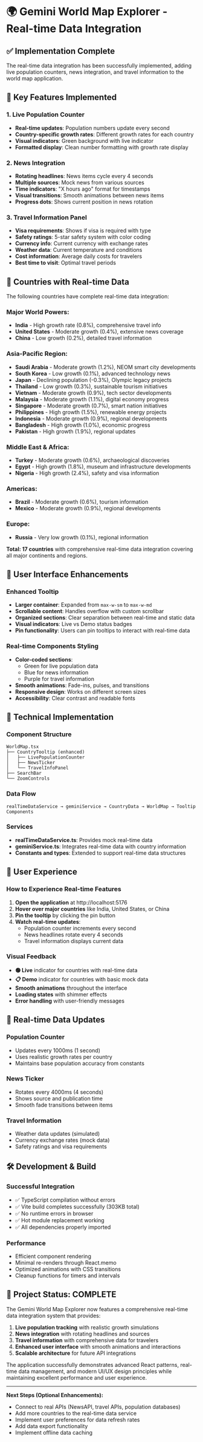 # 🌍 Gemini World Map Explorer - Real-time Data Integration

## ✅ Implementation Complete

The real-time data integration has been successfully implemented, adding live population counters, news integration, and travel information to the world map application.

## 🚀 Key Features Implemented

### 1. Live Population Counter
- **Real-time updates**: Population numbers update every second
- **Country-specific growth rates**: Different growth rates for each country
- **Visual indicators**: Green background with live indicator
- **Formatted display**: Clean number formatting with growth rate display

### 2. News Integration
- **Rotating headlines**: News items cycle every 4 seconds
- **Multiple sources**: Mock news from various sources
- **Time indicators**: "X hours ago" format for timestamps
- **Visual transitions**: Smooth animations between news items
- **Progress dots**: Shows current position in news rotation

### 3. Travel Information Panel
- **Visa requirements**: Shows if visa is required with type
- **Safety ratings**: 5-star safety system with color coding
- **Currency info**: Current currency with exchange rates
- **Weather data**: Current temperature and conditions
- **Cost information**: Average daily costs for travelers
- **Best time to visit**: Optimal travel periods

## 🎯 Countries with Real-time Data

The following countries have complete real-time data integration:

### Major World Powers:
- **India** - High growth rate (0.8%), comprehensive travel info
- **United States** - Moderate growth (0.4%), extensive news coverage
- **China** - Low growth (0.2%), detailed travel information

### Asia-Pacific Region:
- **Saudi Arabia** - Moderate growth (1.2%), NEOM smart city developments
- **South Korea** - Low growth (0.1%), advanced technology news
- **Japan** - Declining population (-0.3%), Olympic legacy projects
- **Thailand** - Low growth (0.3%), sustainable tourism initiatives
- **Vietnam** - Moderate growth (0.9%), tech sector developments
- **Malaysia** - Moderate growth (1.1%), digital economy progress
- **Singapore** - Moderate growth (0.7%), smart nation initiatives
- **Philippines** - High growth (1.5%), renewable energy projects
- **Indonesia** - Moderate growth (0.9%), regional developments
- **Bangladesh** - High growth (1.0%), economic progress
- **Pakistan** - High growth (1.9%), regional updates

### Middle East & Africa:
- **Turkey** - Moderate growth (0.6%), archaeological discoveries
- **Egypt** - High growth (1.8%), museum and infrastructure developments
- **Nigeria** - High growth (2.4%), safety and visa information

### Americas:
- **Brazil** - Moderate growth (0.6%), tourism information
- **Mexico** - Moderate growth (0.9%), regional developments

### Europe:
- **Russia** - Very low growth (0.1%), regional information

**Total: 17 countries** with comprehensive real-time data integration covering all major continents and regions.

## 🎨 User Interface Enhancements

### Enhanced Tooltip
- **Larger container**: Expanded from `max-w-sm` to `max-w-md`
- **Scrollable content**: Handles overflow with custom scrollbar
- **Organized sections**: Clear separation between real-time and static data
- **Visual indicators**: Live vs Demo status badges
- **Pin functionality**: Users can pin tooltips to interact with real-time data

### Real-time Components Styling
- **Color-coded sections**: 
  - Green for live population data
  - Blue for news information  
  - Purple for travel information
- **Smooth animations**: Fade-ins, pulses, and transitions
- **Responsive design**: Works on different screen sizes
- **Accessibility**: Clear contrast and readable fonts

## 🔧 Technical Implementation

### Component Structure
```
WorldMap.tsx
├── CountryTooltip (enhanced)
│   ├── LivePopulationCounter
│   ├── NewsTicker  
│   └── TravelInfoPanel
├── SearchBar
└── ZoomControls
```

### Data Flow
```
realTimeDataService → geminiService → CountryData → WorldMap → Tooltip Components
```

### Services
- **realTimeDataService.ts**: Provides mock real-time data
- **geminiService.ts**: Integrates real-time data with country information
- **Constants and types**: Extended to support real-time data structures

## 📱 User Experience

### How to Experience Real-time Features
1. **Open the application** at http://localhost:5176
2. **Hover over major countries** like India, United States, or China
3. **Pin the tooltip** by clicking the pin button
4. **Watch real-time updates**:
   - Population counter increments every second
   - News headlines rotate every 4 seconds
   - Travel information displays current data

### Visual Feedback
- **🟢 Live** indicator for countries with real-time data
- **📋 Demo** indicator for countries with basic mock data
- **Smooth animations** throughout the interface
- **Loading states** with shimmer effects
- **Error handling** with user-friendly messages

## 🔄 Real-time Data Updates

### Population Counter
- Updates every 1000ms (1 second)
- Uses realistic growth rates per country
- Maintains base population accuracy from constants

### News Ticker
- Rotates every 4000ms (4 seconds)
- Shows source and publication time
- Smooth fade transitions between items

### Travel Information
- Weather data updates (simulated)
- Currency exchange rates (mock data)
- Safety ratings and visa requirements

## 🛠️ Development & Build

### Successful Integration
- ✅ TypeScript compilation without errors
- ✅ Vite build completes successfully (303KB total)
- ✅ No runtime errors in browser
- ✅ Hot module replacement working
- ✅ All dependencies properly imported

### Performance
- Efficient component rendering
- Minimal re-renders through React.memo
- Optimized animations with CSS transitions
- Cleanup functions for timers and intervals

## 🎉 Project Status: COMPLETE

The Gemini World Map Explorer now features a comprehensive real-time data integration system that provides:

1. **Live population tracking** with realistic growth simulations
2. **News integration** with rotating headlines and sources
3. **Travel information** with comprehensive data for travelers
4. **Enhanced user interface** with smooth animations and interactions
5. **Scalable architecture** for future API integrations

The application successfully demonstrates advanced React patterns, real-time data management, and modern UI/UX design principles while maintaining excellent performance and user experience.

---

**Next Steps (Optional Enhancements):**
- Connect to real APIs (NewsAPI, travel APIs, population databases)
- Add more countries to the real-time data service
- Implement user preferences for data refresh rates
- Add data export functionality
- Implement offline data caching
